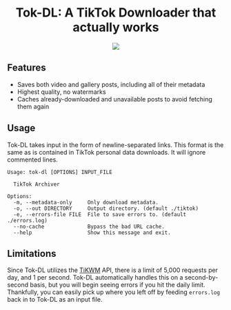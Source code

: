 <h1 align="center">
  Tok-DL: A TikTok Downloader that actually works
</h1>
<p align="center">
  <img src="https://github.com/user-attachments/assets/9d57a8a9-18d2-4751-b573-466f57607840" />
</p>

## Features
- Saves both video and gallery posts, including all of their metadata
- Highest quality, no watermarks
- Caches already-downloaded and unavailable posts to avoid fetching them again

## Usage
Tok-DL takes input in the form of newline-separated links. This format is the same as is contained in TikTok personal data downloads. It will ignore commented lines.

```
Usage: tok-dl [OPTIONS] INPUT_FILE

  TikTok Archiver

Options:
  -m, --metadata-only     Only download metadata.
  -o, --out DIRECTORY     Output directory. (default ./tiktok)
  -e, --errors-file FILE  File to save errors to. (default ./errors.log)
  --no-cache              Bypass the bad URL cache.
  --help                  Show this message and exit.
```

## Limitations
Since Tok-DL utilizes the [TiKWM](https://www.tikwm.com/) API, there is a limit of 5,000 requests per day, and 1 per second. Tok-DL automatically handles this on a second-by-second basis, but you will begin seeing errors if you hit the daily limit. Thankfully, you can easily pick up where you left off by feeding `errors.log` back in to Tok-DL as an input file.
